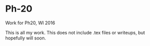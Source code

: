 # Ph-20
Work for Ph20, WI 2016

This is all my work. This does not include .tex files or writeups, but hopefully will soon. 
